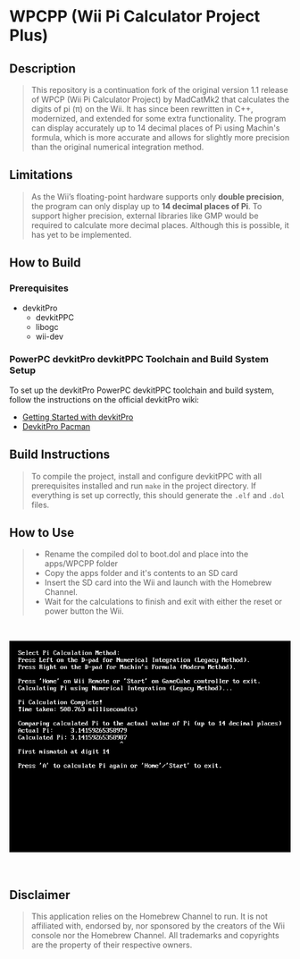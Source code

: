 # WPCPP (Wii Pi Calculator Project Plus)

## Description

> This repository is a continuation fork of the original version 1.1 release of WPCP (Wii Pi Calculator Project) by MadCatMk2 that calculates the digits of pi (π) on the Wii.
  It has since been rewritten in C++, modernized, and extended for some extra functionality. The program can display accurately up to 14 decimal places of Pi using Machin's formula,
  which is more accurate and allows for slightly more precision than the original numerical integration method.

## Limitations

> As the Wii’s floating-point hardware supports only **double precision**,
  the program can only display up to **14 decimal places of Pi**. To support higher precision, external
  libraries like GMP would be required to calculate more decimal places. Although this is possible, it has yet to be implemented.

## How to Build

### Prerequisites

* devkitPro
  * devkitPPC
  * libogc
  * wii-dev

### PowerPC devkitPro devkitPPC Toolchain and Build System Setup

To set up the devkitPro PowerPC devkitPPC toolchain and build system, follow the instructions on the official devkitPro wiki:

- [Getting Started with devkitPro](https://devkitpro.org/wiki/Getting_Started)
- [DevkitPro Pacman](https://devkitpro.org/wiki/devkitPro_pacman)

## Build Instructions

> To compile the project, install and configure devkitPPC with all prerequisites installed and run `make` in the project directory. If everything is set up correctly, this should generate the `.elf` and `.dol` files.

## How to Use


> - Rename the compiled dol to boot.dol and place into the apps/WPCPP folder
> - Copy the apps folder and it's contents to an SD card
> - Insert the SD card into the Wii and launch with the Homebrew Channel.
> - Wait for the calculations to finish and exit with either the reset or power button the Wii.

&nbsp;

![WPCPP 2.0 Screenshot](https://github.com/DeltaResero/WPCPP/blob/main/extras/wpcpp_screenshot.png?raw=true)

&nbsp;

## Disclaimer

> This application relies on the Homebrew Channel to run. It is not affiliated with, endorsed by, nor sponsored by the creators of the Wii console nor the Homebrew Channel.
  All trademarks and copyrights are the property of their respective owners.
